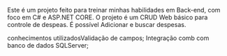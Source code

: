 Este é um projeto feito para treinar minhas habilidades em Back-end, com foco em C# e ASP.NET CORE.
O projeto é um CRUD Web básico para controle de despeas.
É possível Adicionar e buscar despesas.

conhecimentos utilizadosValidação de campos;
Integração comb com banco de dados SQLServer;


